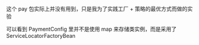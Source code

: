 这个 pay 包实际上并没有用到，只是我为了实践工厂 + 策略的最优方式而做的实验

可以看到 PaymentConfig 里并不是使用 map 来存储类实例，而是采用了 ServiceLocatorFactoryBean

